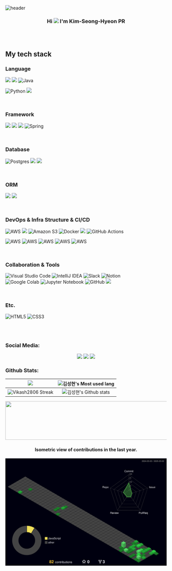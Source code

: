 ![header](https://capsule-render.vercel.app/api?type=slice)


### <p align="center">Hi <img src="https://media.giphy.com/media/hvRJCLFzcasrR4ia7z/giphy.gif" width="25px"> I'm Kim-Seong-Hyeon PR</p>

<br><br>


## My tech stack


### Language
<img src="https://img.shields.io/badge/JavaScript-F7DF1E?style=for-the-badge&logo=JavaScript&logoColor=white"> <img src="https://img.shields.io/badge/typescript-3178C6?style=for-the-badge&logo=TypeScript&logoColor=white">
![Java](https://img.shields.io/badge/java-%23ED8B00.svg?style=for-the-badge&logo=openjdk&logoColor=white)



![Python](https://img.shields.io/badge/python-3670A0?style=for-the-badge&logo=python&logoColor=ffdd54)
<img src="https://img.shields.io/badge/php-777BB4?style=for-the-badge&logo=PHP&logoColor=white">


<br>


### Framework
<img src="https://img.shields.io/badge/Node.js-339933?style=for-the-badge&logo=node.js&logoColor=white"> <img src="https://img.shields.io/badge/express-000000?style=for-the-badge&logo=express&logoColor=white"> <img src="https://img.shields.io/badge/NestJS-E0234E?style=for-the-badge&logo=NestJS&logoColor=white">
![Spring](https://img.shields.io/badge/spring-%236DB33F.svg?style=for-the-badge&logo=spring&logoColor=white)


<br>



### Database
![Postgres](https://img.shields.io/badge/postgres-%23316192.svg?style=for-the-badge&logo=postgresql&logoColor=white)  <img src="https://img.shields.io/badge/Mysql-4479A1?style=for-the-badge&logo=mysql&logoColor=white">
<img src="https://img.shields.io/badge/Amazon RDS-527FFF?style=for-the-badge&logo=Amazon RDS&logoColor=white">


<br>



### ORM
<img src="https://img.shields.io/badge/Sequelize-52B0E7?style=for-the-badge&logo=Sequelize&logoColor=white"> <img src="https://img.shields.io/badge/prisma-2D3748?style=for-the-badge&logo=prisma&logoColor=white">


<br>



### DevOps & Infra Structure & CI/CD
![AWS](https://img.shields.io/badge/AWS-%23FF9900.svg?style=for-the-badge&logo=amazon-aws&logoColor=white)
<img src="https://img.shields.io/badge/Amazon EC2-FF9900?style=for-the-badge&logo=Amazon EC2&logoColor=white"> 
![Amazon S3](https://img.shields.io/badge/Amazon%20S3-FF9900?style=for-the-badge&logo=amazons3&logoColor=white)
![Docker](https://img.shields.io/badge/docker-%230db7ed.svg?style=for-the-badge&logo=docker&logoColor=white)
<img src="https://img.shields.io/badge/PM2-2B037A?style=for-the-badge&logo=PM2&logoColor=white">
![GitHub Actions](https://img.shields.io/badge/github%20actions-%232671E5.svg?style=for-the-badge&logo=githubactions&logoColor=white)


![AWS](https://img.shields.io/badge/AWS_ECR-%23FF9900.svg?style=for-the-badge&logo=amazon-aws&logoColor=white) ![AWS](https://img.shields.io/badge/AWS_ECS-%23FF9900.svg?style=for-the-badge&logo=amazon-aws&logoColor=white) ![AWS](https://img.shields.io/badge/AWS_LoadBalancer-%23FF9900.svg?style=for-the-badge&logo=amazon-aws&logoColor=white) ![AWS](https://img.shields.io/badge/AWS_VPC-%23735BA5.svg?style=for-the-badge&logo=amazon-aws&logoColor=white) ![AWS](https://img.shields.io/badge/AWS_Route53-%232F9E44.svg?style=for-the-badge&logo=amazon-aws&logoColor=white)



<br>



### Collaboration & Tools
![Visual Studio Code](https://img.shields.io/badge/Visual%20Studio%20Code-0078d7.svg?style=for-the-badge&logo=visual-studio-code&logoColor=white)
![IntelliJ IDEA](https://img.shields.io/badge/IntelliJIDEA-000000.svg?style=for-the-badge&logo=intellij-idea&logoColor=white)
![Slack](https://img.shields.io/badge/Slack-4A154B?style=for-the-badge&logo=slack&logoColor=white)
![Notion](https://img.shields.io/badge/Notion-%23000000.svg?style=for-the-badge&logo=notion&logoColor=white)
<br>
![Google Colab](https://img.shields.io/badge/Google%20Colab-%23F9A825.svg?style=for-the-badge&logo=googlecolab&logoColor=white)
![Jupyter Notebook](https://img.shields.io/badge/jupyter-%23FA0F00.svg?style=for-the-badge&logo=jupyter&logoColor=white)
![GitHub](https://img.shields.io/badge/github-%23121011.svg?style=for-the-badge&logo=github&logoColor=white)
<img src="https://img.shields.io/badge/Figma-F24E1E?style=for-the-badge&logo=Figma&logoColor=white"> 



<br>


### Etc.
![HTML5](https://img.shields.io/badge/html5-%23E34F26.svg?style=for-the-badge&logo=html5&logoColor=white)
![CSS3](https://img.shields.io/badge/css3-%231572B6.svg?style=for-the-badge&logo=css3&logoColor=white)



<br><br>


</p>
	 

### Social Media:
 <p align="center">
  <a href="https://github.com/rtg1014"><img src="https://img.icons8.com/fluency/50/000000/github.png"/><a/>
  <a href="mailto:rtg1014@naver.com?subject=Github profile Visit"><img src="https://img.icons8.com/fluency/48/000000/gmail-new.png"/><a/>
<a href="https://velog.io/@mython"><img src="https://velog.velcdn.com/images/velog/profile/9aa07f66-5fcd-41f4-84f2-91d73afcec28/green%20favicon.png"/><a/>
	  
	  
	  




### Github Stats:

<img width="450em" src="https://github-profile-trophy.vercel.app/?username=rtg1014&theme=radical&row=2&column=4&margin-w=10&margin-h=15&no-bg=true)](https://github.com/ryo-ma/github-profile-trophy"> |  <img  width="450em" src="https://github-readme-stats.vercel.app/api/top-langs?username=rtg1014&show_icons=true&locale=en&layout=compact&theme=radical" alt="김성현's Most used lang" />
:-------------------------:|:-------------------------:
<img  width="450em"   src="https://github-readme-streak-stats.herokuapp.com/?user=rtg1014&theme=radical" alt="Vikash2806 Streak" /> | <img  width="450em" align="center" alt="김성현's Github stats"  src="https://github-readme-stats.vercel.app/api?username=rtg1014&show_icons=true&count_private=true&theme=radical" /> 




<a href="https://github.com/devxb/gitanimals">
  <img src="https://render.gitanimals.org/lines/rtg1014?pet-id=1" width="1000" height="120"/>
</a>


    
<h4 align="center">Isometric view of contributions in the last year.</h4>



<p align="center">
	<a href="./profile-3d-contrib/profile-night-green.svg">
		<img width="900em" src="./profile-3d-contrib/profile-night-green.svg">
	</a>
</p>


	

